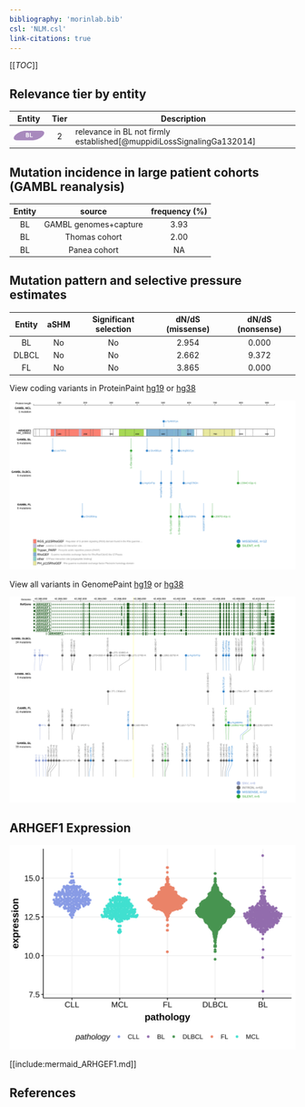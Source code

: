 ```yaml
---
bibliography: 'morinlab.bib'
csl: 'NLM.csl'
link-citations: true
---
```

[[_TOC_]]


## Relevance tier by entity

|Entity|Tier|Description                           |
|:------:|:----:|--------------------------------------|
|![BL](images/icons/BL_tier2.png)    |2   |relevance in BL not firmly established[@muppidiLossSignalingGa132014]|

## Mutation incidence in large patient cohorts (GAMBL reanalysis)

|Entity|source               |frequency (%)|
|:------:|:---------------------:|:-------------:|
|BL    |GAMBL genomes+capture|3.93         |
|BL    |Thomas cohort        |2.00         |
|BL    |Panea cohort         |  NA         |

## Mutation pattern and selective pressure estimates

|Entity|aSHM|Significant selection|dN/dS (missense)|dN/dS (nonsense)|
|:------:|:----:|:---------------------:|:----------------:|:----------------:|
|BL    |No  |No                   |2.954           |0.000           |
|DLBCL |No  |No                   |2.662           |9.372           |
|FL    |No  |No                   |3.865           |0.000           |



View coding variants in ProteinPaint [hg19](https://morinlab.github.io/LLMPP/GAMBL/ARHGEF1_protein.html)  or [hg38](https://morinlab.github.io/LLMPP/GAMBL/ARHGEF1_protein_hg38.html)

![](images/proteinpaint/ARHGEF1_NM_199002.svg)

View all variants in GenomePaint [hg19](https://morinlab.github.io/LLMPP/GAMBL/ARHGEF1.html)  or [hg38](https://morinlab.github.io/LLMPP/GAMBL/ARHGEF1_hg38.html)

![](images/proteinpaint/ARHGEF1.svg)

## ARHGEF1 Expression
![](images/gene_expression/ARHGEF1_by_pathology.svg)

<!-- ORIGIN: muppidiLossSignalingGa132014b -->
<!-- BL: muppidiLossSignalingGa132014b -->

[[include:mermaid_ARHGEF1.md]]

## References
